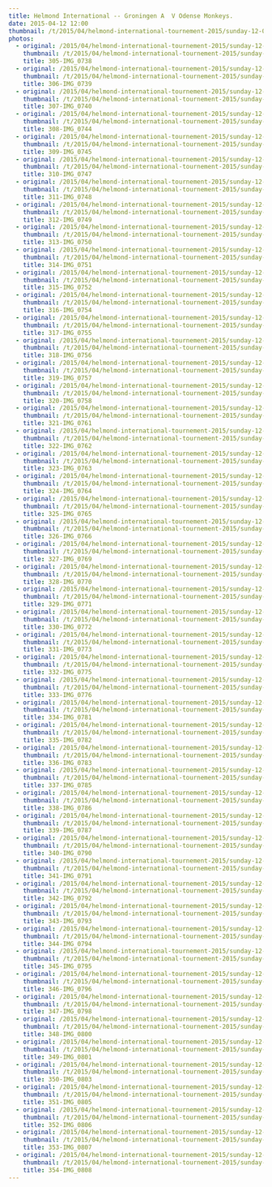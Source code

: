 ```yaml
---
title: Helmond International -- Groningen A  V Odense Monkeys.
date: 2015-04-12 12:00
thumbnail: /t/2015/04/helmond-international-tournement-2015/sunday-12-04-2015/groningen-a-v-odense-monkeys/305-img_0738.jpg
photos:
  - original: /2015/04/helmond-international-tournement-2015/sunday-12-04-2015/groningen-a-v-odense-monkeys/305-img_0738.jpg
    thumbnail: /t/2015/04/helmond-international-tournement-2015/sunday-12-04-2015/groningen-a-v-odense-monkeys/305-img_0738.jpg
    title: 305-IMG_0738
  - original: /2015/04/helmond-international-tournement-2015/sunday-12-04-2015/groningen-a-v-odense-monkeys/306-img_0739.jpg
    thumbnail: /t/2015/04/helmond-international-tournement-2015/sunday-12-04-2015/groningen-a-v-odense-monkeys/306-img_0739.jpg
    title: 306-IMG_0739
  - original: /2015/04/helmond-international-tournement-2015/sunday-12-04-2015/groningen-a-v-odense-monkeys/307-img_0740.jpg
    thumbnail: /t/2015/04/helmond-international-tournement-2015/sunday-12-04-2015/groningen-a-v-odense-monkeys/307-img_0740.jpg
    title: 307-IMG_0740
  - original: /2015/04/helmond-international-tournement-2015/sunday-12-04-2015/groningen-a-v-odense-monkeys/308-img_0744.jpg
    thumbnail: /t/2015/04/helmond-international-tournement-2015/sunday-12-04-2015/groningen-a-v-odense-monkeys/308-img_0744.jpg
    title: 308-IMG_0744
  - original: /2015/04/helmond-international-tournement-2015/sunday-12-04-2015/groningen-a-v-odense-monkeys/309-img_0745.jpg
    thumbnail: /t/2015/04/helmond-international-tournement-2015/sunday-12-04-2015/groningen-a-v-odense-monkeys/309-img_0745.jpg
    title: 309-IMG_0745
  - original: /2015/04/helmond-international-tournement-2015/sunday-12-04-2015/groningen-a-v-odense-monkeys/310-img_0747.jpg
    thumbnail: /t/2015/04/helmond-international-tournement-2015/sunday-12-04-2015/groningen-a-v-odense-monkeys/310-img_0747.jpg
    title: 310-IMG_0747
  - original: /2015/04/helmond-international-tournement-2015/sunday-12-04-2015/groningen-a-v-odense-monkeys/311-img_0748.jpg
    thumbnail: /t/2015/04/helmond-international-tournement-2015/sunday-12-04-2015/groningen-a-v-odense-monkeys/311-img_0748.jpg
    title: 311-IMG_0748
  - original: /2015/04/helmond-international-tournement-2015/sunday-12-04-2015/groningen-a-v-odense-monkeys/312-img_0749.jpg
    thumbnail: /t/2015/04/helmond-international-tournement-2015/sunday-12-04-2015/groningen-a-v-odense-monkeys/312-img_0749.jpg
    title: 312-IMG_0749
  - original: /2015/04/helmond-international-tournement-2015/sunday-12-04-2015/groningen-a-v-odense-monkeys/313-img_0750.jpg
    thumbnail: /t/2015/04/helmond-international-tournement-2015/sunday-12-04-2015/groningen-a-v-odense-monkeys/313-img_0750.jpg
    title: 313-IMG_0750
  - original: /2015/04/helmond-international-tournement-2015/sunday-12-04-2015/groningen-a-v-odense-monkeys/314-img_0751.jpg
    thumbnail: /t/2015/04/helmond-international-tournement-2015/sunday-12-04-2015/groningen-a-v-odense-monkeys/314-img_0751.jpg
    title: 314-IMG_0751
  - original: /2015/04/helmond-international-tournement-2015/sunday-12-04-2015/groningen-a-v-odense-monkeys/315-img_0752.jpg
    thumbnail: /t/2015/04/helmond-international-tournement-2015/sunday-12-04-2015/groningen-a-v-odense-monkeys/315-img_0752.jpg
    title: 315-IMG_0752
  - original: /2015/04/helmond-international-tournement-2015/sunday-12-04-2015/groningen-a-v-odense-monkeys/316-img_0754.jpg
    thumbnail: /t/2015/04/helmond-international-tournement-2015/sunday-12-04-2015/groningen-a-v-odense-monkeys/316-img_0754.jpg
    title: 316-IMG_0754
  - original: /2015/04/helmond-international-tournement-2015/sunday-12-04-2015/groningen-a-v-odense-monkeys/317-img_0755.jpg
    thumbnail: /t/2015/04/helmond-international-tournement-2015/sunday-12-04-2015/groningen-a-v-odense-monkeys/317-img_0755.jpg
    title: 317-IMG_0755
  - original: /2015/04/helmond-international-tournement-2015/sunday-12-04-2015/groningen-a-v-odense-monkeys/318-img_0756.jpg
    thumbnail: /t/2015/04/helmond-international-tournement-2015/sunday-12-04-2015/groningen-a-v-odense-monkeys/318-img_0756.jpg
    title: 318-IMG_0756
  - original: /2015/04/helmond-international-tournement-2015/sunday-12-04-2015/groningen-a-v-odense-monkeys/319-img_0757.jpg
    thumbnail: /t/2015/04/helmond-international-tournement-2015/sunday-12-04-2015/groningen-a-v-odense-monkeys/319-img_0757.jpg
    title: 319-IMG_0757
  - original: /2015/04/helmond-international-tournement-2015/sunday-12-04-2015/groningen-a-v-odense-monkeys/320-img_0758.jpg
    thumbnail: /t/2015/04/helmond-international-tournement-2015/sunday-12-04-2015/groningen-a-v-odense-monkeys/320-img_0758.jpg
    title: 320-IMG_0758
  - original: /2015/04/helmond-international-tournement-2015/sunday-12-04-2015/groningen-a-v-odense-monkeys/321-img_0761.jpg
    thumbnail: /t/2015/04/helmond-international-tournement-2015/sunday-12-04-2015/groningen-a-v-odense-monkeys/321-img_0761.jpg
    title: 321-IMG_0761
  - original: /2015/04/helmond-international-tournement-2015/sunday-12-04-2015/groningen-a-v-odense-monkeys/322-img_0762.jpg
    thumbnail: /t/2015/04/helmond-international-tournement-2015/sunday-12-04-2015/groningen-a-v-odense-monkeys/322-img_0762.jpg
    title: 322-IMG_0762
  - original: /2015/04/helmond-international-tournement-2015/sunday-12-04-2015/groningen-a-v-odense-monkeys/323-img_0763.jpg
    thumbnail: /t/2015/04/helmond-international-tournement-2015/sunday-12-04-2015/groningen-a-v-odense-monkeys/323-img_0763.jpg
    title: 323-IMG_0763
  - original: /2015/04/helmond-international-tournement-2015/sunday-12-04-2015/groningen-a-v-odense-monkeys/324-img_0764.jpg
    thumbnail: /t/2015/04/helmond-international-tournement-2015/sunday-12-04-2015/groningen-a-v-odense-monkeys/324-img_0764.jpg
    title: 324-IMG_0764
  - original: /2015/04/helmond-international-tournement-2015/sunday-12-04-2015/groningen-a-v-odense-monkeys/325-img_0765.jpg
    thumbnail: /t/2015/04/helmond-international-tournement-2015/sunday-12-04-2015/groningen-a-v-odense-monkeys/325-img_0765.jpg
    title: 325-IMG_0765
  - original: /2015/04/helmond-international-tournement-2015/sunday-12-04-2015/groningen-a-v-odense-monkeys/326-img_0766.jpg
    thumbnail: /t/2015/04/helmond-international-tournement-2015/sunday-12-04-2015/groningen-a-v-odense-monkeys/326-img_0766.jpg
    title: 326-IMG_0766
  - original: /2015/04/helmond-international-tournement-2015/sunday-12-04-2015/groningen-a-v-odense-monkeys/327-img_0769.jpg
    thumbnail: /t/2015/04/helmond-international-tournement-2015/sunday-12-04-2015/groningen-a-v-odense-monkeys/327-img_0769.jpg
    title: 327-IMG_0769
  - original: /2015/04/helmond-international-tournement-2015/sunday-12-04-2015/groningen-a-v-odense-monkeys/328-img_0770.jpg
    thumbnail: /t/2015/04/helmond-international-tournement-2015/sunday-12-04-2015/groningen-a-v-odense-monkeys/328-img_0770.jpg
    title: 328-IMG_0770
  - original: /2015/04/helmond-international-tournement-2015/sunday-12-04-2015/groningen-a-v-odense-monkeys/329-img_0771.jpg
    thumbnail: /t/2015/04/helmond-international-tournement-2015/sunday-12-04-2015/groningen-a-v-odense-monkeys/329-img_0771.jpg
    title: 329-IMG_0771
  - original: /2015/04/helmond-international-tournement-2015/sunday-12-04-2015/groningen-a-v-odense-monkeys/330-img_0772.jpg
    thumbnail: /t/2015/04/helmond-international-tournement-2015/sunday-12-04-2015/groningen-a-v-odense-monkeys/330-img_0772.jpg
    title: 330-IMG_0772
  - original: /2015/04/helmond-international-tournement-2015/sunday-12-04-2015/groningen-a-v-odense-monkeys/331-img_0773.jpg
    thumbnail: /t/2015/04/helmond-international-tournement-2015/sunday-12-04-2015/groningen-a-v-odense-monkeys/331-img_0773.jpg
    title: 331-IMG_0773
  - original: /2015/04/helmond-international-tournement-2015/sunday-12-04-2015/groningen-a-v-odense-monkeys/332-img_0775.jpg
    thumbnail: /t/2015/04/helmond-international-tournement-2015/sunday-12-04-2015/groningen-a-v-odense-monkeys/332-img_0775.jpg
    title: 332-IMG_0775
  - original: /2015/04/helmond-international-tournement-2015/sunday-12-04-2015/groningen-a-v-odense-monkeys/333-img_0776.jpg
    thumbnail: /t/2015/04/helmond-international-tournement-2015/sunday-12-04-2015/groningen-a-v-odense-monkeys/333-img_0776.jpg
    title: 333-IMG_0776
  - original: /2015/04/helmond-international-tournement-2015/sunday-12-04-2015/groningen-a-v-odense-monkeys/334-img_0781.jpg
    thumbnail: /t/2015/04/helmond-international-tournement-2015/sunday-12-04-2015/groningen-a-v-odense-monkeys/334-img_0781.jpg
    title: 334-IMG_0781
  - original: /2015/04/helmond-international-tournement-2015/sunday-12-04-2015/groningen-a-v-odense-monkeys/335-img_0782.jpg
    thumbnail: /t/2015/04/helmond-international-tournement-2015/sunday-12-04-2015/groningen-a-v-odense-monkeys/335-img_0782.jpg
    title: 335-IMG_0782
  - original: /2015/04/helmond-international-tournement-2015/sunday-12-04-2015/groningen-a-v-odense-monkeys/336-img_0783.jpg
    thumbnail: /t/2015/04/helmond-international-tournement-2015/sunday-12-04-2015/groningen-a-v-odense-monkeys/336-img_0783.jpg
    title: 336-IMG_0783
  - original: /2015/04/helmond-international-tournement-2015/sunday-12-04-2015/groningen-a-v-odense-monkeys/337-img_0785.jpg
    thumbnail: /t/2015/04/helmond-international-tournement-2015/sunday-12-04-2015/groningen-a-v-odense-monkeys/337-img_0785.jpg
    title: 337-IMG_0785
  - original: /2015/04/helmond-international-tournement-2015/sunday-12-04-2015/groningen-a-v-odense-monkeys/338-img_0786.jpg
    thumbnail: /t/2015/04/helmond-international-tournement-2015/sunday-12-04-2015/groningen-a-v-odense-monkeys/338-img_0786.jpg
    title: 338-IMG_0786
  - original: /2015/04/helmond-international-tournement-2015/sunday-12-04-2015/groningen-a-v-odense-monkeys/339-img_0787.jpg
    thumbnail: /t/2015/04/helmond-international-tournement-2015/sunday-12-04-2015/groningen-a-v-odense-monkeys/339-img_0787.jpg
    title: 339-IMG_0787
  - original: /2015/04/helmond-international-tournement-2015/sunday-12-04-2015/groningen-a-v-odense-monkeys/340-img_0790.jpg
    thumbnail: /t/2015/04/helmond-international-tournement-2015/sunday-12-04-2015/groningen-a-v-odense-monkeys/340-img_0790.jpg
    title: 340-IMG_0790
  - original: /2015/04/helmond-international-tournement-2015/sunday-12-04-2015/groningen-a-v-odense-monkeys/341-img_0791.jpg
    thumbnail: /t/2015/04/helmond-international-tournement-2015/sunday-12-04-2015/groningen-a-v-odense-monkeys/341-img_0791.jpg
    title: 341-IMG_0791
  - original: /2015/04/helmond-international-tournement-2015/sunday-12-04-2015/groningen-a-v-odense-monkeys/342-img_0792.jpg
    thumbnail: /t/2015/04/helmond-international-tournement-2015/sunday-12-04-2015/groningen-a-v-odense-monkeys/342-img_0792.jpg
    title: 342-IMG_0792
  - original: /2015/04/helmond-international-tournement-2015/sunday-12-04-2015/groningen-a-v-odense-monkeys/343-img_0793.jpg
    thumbnail: /t/2015/04/helmond-international-tournement-2015/sunday-12-04-2015/groningen-a-v-odense-monkeys/343-img_0793.jpg
    title: 343-IMG_0793
  - original: /2015/04/helmond-international-tournement-2015/sunday-12-04-2015/groningen-a-v-odense-monkeys/344-img_0794.jpg
    thumbnail: /t/2015/04/helmond-international-tournement-2015/sunday-12-04-2015/groningen-a-v-odense-monkeys/344-img_0794.jpg
    title: 344-IMG_0794
  - original: /2015/04/helmond-international-tournement-2015/sunday-12-04-2015/groningen-a-v-odense-monkeys/345-img_0795.jpg
    thumbnail: /t/2015/04/helmond-international-tournement-2015/sunday-12-04-2015/groningen-a-v-odense-monkeys/345-img_0795.jpg
    title: 345-IMG_0795
  - original: /2015/04/helmond-international-tournement-2015/sunday-12-04-2015/groningen-a-v-odense-monkeys/346-img_0796.jpg
    thumbnail: /t/2015/04/helmond-international-tournement-2015/sunday-12-04-2015/groningen-a-v-odense-monkeys/346-img_0796.jpg
    title: 346-IMG_0796
  - original: /2015/04/helmond-international-tournement-2015/sunday-12-04-2015/groningen-a-v-odense-monkeys/347-img_0798.jpg
    thumbnail: /t/2015/04/helmond-international-tournement-2015/sunday-12-04-2015/groningen-a-v-odense-monkeys/347-img_0798.jpg
    title: 347-IMG_0798
  - original: /2015/04/helmond-international-tournement-2015/sunday-12-04-2015/groningen-a-v-odense-monkeys/348-img_0800.jpg
    thumbnail: /t/2015/04/helmond-international-tournement-2015/sunday-12-04-2015/groningen-a-v-odense-monkeys/348-img_0800.jpg
    title: 348-IMG_0800
  - original: /2015/04/helmond-international-tournement-2015/sunday-12-04-2015/groningen-a-v-odense-monkeys/349-img_0801.jpg
    thumbnail: /t/2015/04/helmond-international-tournement-2015/sunday-12-04-2015/groningen-a-v-odense-monkeys/349-img_0801.jpg
    title: 349-IMG_0801
  - original: /2015/04/helmond-international-tournement-2015/sunday-12-04-2015/groningen-a-v-odense-monkeys/350-img_0803.jpg
    thumbnail: /t/2015/04/helmond-international-tournement-2015/sunday-12-04-2015/groningen-a-v-odense-monkeys/350-img_0803.jpg
    title: 350-IMG_0803
  - original: /2015/04/helmond-international-tournement-2015/sunday-12-04-2015/groningen-a-v-odense-monkeys/351-img_0805.jpg
    thumbnail: /t/2015/04/helmond-international-tournement-2015/sunday-12-04-2015/groningen-a-v-odense-monkeys/351-img_0805.jpg
    title: 351-IMG_0805
  - original: /2015/04/helmond-international-tournement-2015/sunday-12-04-2015/groningen-a-v-odense-monkeys/352-img_0806.jpg
    thumbnail: /t/2015/04/helmond-international-tournement-2015/sunday-12-04-2015/groningen-a-v-odense-monkeys/352-img_0806.jpg
    title: 352-IMG_0806
  - original: /2015/04/helmond-international-tournement-2015/sunday-12-04-2015/groningen-a-v-odense-monkeys/353-img_0807.jpg
    thumbnail: /t/2015/04/helmond-international-tournement-2015/sunday-12-04-2015/groningen-a-v-odense-monkeys/353-img_0807.jpg
    title: 353-IMG_0807
  - original: /2015/04/helmond-international-tournement-2015/sunday-12-04-2015/groningen-a-v-odense-monkeys/354-img_0808.jpg
    thumbnail: /t/2015/04/helmond-international-tournement-2015/sunday-12-04-2015/groningen-a-v-odense-monkeys/354-img_0808.jpg
    title: 354-IMG_0808
---
```

